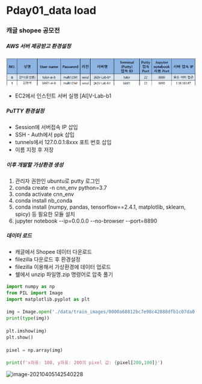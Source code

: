 # Pday01_data load



### 캐글 shopee 공모전



##### AWS 서버 제공받고 환경설정

![image-20210406091744088](md-images/image-20210406091744088.png)

- EC2에서 인스턴트 서버 실행 [AI]V-Lab-b1



##### PuTTY 환경설정

- Session에 서버접속  IP 삽입
- SSH - Auth에서 ppk 삽입
- tunnels에서 127.0.0.1:8xxx 포트 번호 삽입
- 이름 지정 후 저장



##### 이후 개발할 가상환경 생성

1. 관리자 권한인 ubuntu로 putty 로그인
2. conda create -n cnn_env python=3.7
3. conda activate cnn_env
4. conda install nb_conda
5. conda install (numpy, pandas, tensorflow==2.4.1, matplotlib, sklearn, spicy) 등 필요한 모듈 설치
6. jupyter notebook --ip=0.0.0.0 --no-browser --port=8890



##### 데이터 로드

- 캐글에서 Shopee 데이터 다운로드
- filezilla 다운로드 후 환경설정
- filezilla 이용해서 가상환경에 데이터 업로드
- 쉘에서 unzip 파일명.zip 명령어로 압축 풀기

```python
import numpy as np
from PIL import Image
import matplotlib.pyplot as plt

img = Image.open('./data/train_images/0000a68812bc7e98c42888dfb1c07da0.jpg')
print(type(img))

plt.imshow(img)
plt.show()

pixel = np.array(img)

print(f'x좌표: 100, y좌표: 200의 pixel 값: {pixel[200,100]}')
```

![image-20210405142540228](C:\Users\a\AppData\Roaming\Typora\typora-user-images\image-20210405142540228.png)
